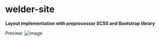 # welder-site
<b>Layout implementation with preprocessor SCSS and Bootstrap library</b>

Preview:
![image](https://user-images.githubusercontent.com/63417290/236798825-47186aed-6652-4e69-9509-d469c7bacba9.png)

